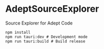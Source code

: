 # AdeptSourceExplorer
Source Explorer for Adept Code

```
npm install
npm run tauri:dev # Development mode
npm run tauri:build # Build release
```
